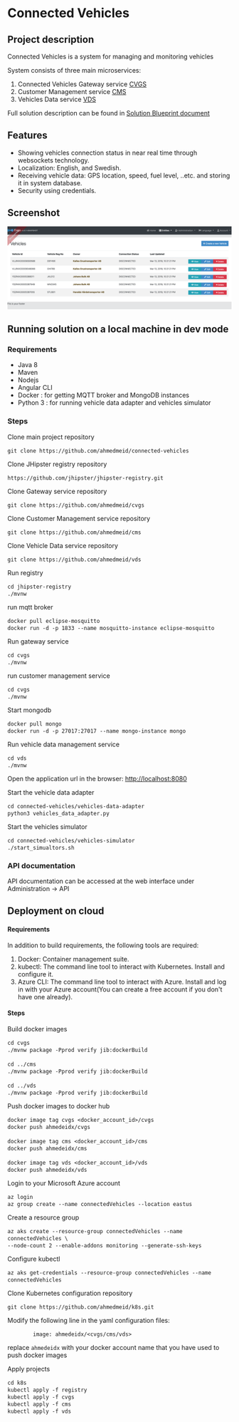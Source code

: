 # Connected Vehicles

## Project description

Connected Vehicles is a system for managing and monitoring vehicles 

System consists of three main microservices:

1. Connected Vehicles Gateway service    [CVGS](https://github.com/ahmedmeid/cvgs)
2. Customer Management service           [CMS](https://github.com/ahmedmeid/cms)
3. Vehicles Data service                 [VDS](https://github.com/ahmedmeid/vds)

Full solution description can be found in [Solution Blueprint document](SolutionBlueprint.md)

## Features

* Showing vehicles connection status in near real time through websockets technology.
* Localization: English, and Swedish.
* Receiving vehicle data: GPS location, speed, fuel level, ..etc. and storing it in system database.
* Security using credentials.

## Screenshot
![screenshot](webresources/img/screenshot.png)



## Running solution on a local machine in dev mode

### Requirements

* Java 8
* Maven
* Nodejs
* Angular CLI 
* Docker : for getting MQTT broker and MongoDB instances
* Python 3 : for running vehicle data adapter and vehicles simulator


### Steps

Clone main project repository

```
git clone https://github.com/ahmedmeid/connected-vehicles
```

Clone JHipster registry repository

```
https://github.com/jhipster/jhipster-registry.git
```

Clone Gateway service repository

```
git clone https://github.com/ahmedmeid/cvgs
```

Clone Customer Management service repository

```
git clone https://github.com/ahmedmeid/cms
```

Clone Vehicle Data service repository

```
git clone https://github.com/ahmedmeid/vds
```

Run registry


```
cd jhipster-registry
./mvnw
```

run mqtt broker

```
docker pull eclipse-mosquitto
docker run -d -p 1833 --name mosquitto-instance eclipse-mosquitto
```


Run gateway service


```
cd cvgs
./mvnw
```

run customer management service


```
cd cvgs
./mvnw
```

Start mongodb

```
docker pull mongo
docker run -d -p 27017:27017 --name mongo-instance mongo
```


Run vehicle data management service


```
cd vds
./mvnw
```

Open the application url in the browser: [http://localhost:8080](http://localhost:8080)

Start the vehicle data adapter


```
cd connected-vehicles/vehicles-data-adapter
python3 vehicles_data_adapter.py
```


Start the vehicles simulator

```
cd connected-vehicles/vehicles-simulator
./start_simualtors.sh
```

### API documentation

API documentation can be accessed at the web interface under Administration -> API


## Deployment on cloud

#### Requirements

In addition to build requirements, the following tools are required:

1. Docker: Container management suite.
2. kubectl: The command line tool to interact with Kubernetes. Install and configure it.
3. Azure CLI: The command line tool to interact with Azure. Install and log in with your Azure account(You can create a free account if you don't have one already).

#### Steps

Build docker images

```
cd cvgs
./mvnw package -Pprod verify jib:dockerBuild

cd ../cms
./mvnw package -Pprod verify jib:dockerBuild

cd ../vds
./mvnw package -Pprod verify jib:dockerBuild
```

Push docker images to docker hub

```
docker image tag cvgs <docker_account_id>/cvgs
docker push ahmedeidx/cvgs

docker image tag cms <docker_account_id>/cms
docker push ahmedeidx/cms

docker image tag vds <docker_account_id>/vds
docker push ahmedeidx/vds
```


Login to your Microsoft Azure account

```
az login
az group create --name connectedVehicles --location eastus
```

Create a resource group

```
az aks create --resource-group connectedVehicles --name connectedVehicles \
--node-count 2 --enable-addons monitoring --generate-ssh-keys
```
Configure kubectl

```
az aks get-credentials --resource-group connectedVehicles --name connectedVehicles
```

Clone Kubernetes configuration repository

```
git clone https://github.com/ahmedmeid/k8s.git
```

Modify the following line in the yaml configuration files:

```
        image: ahmedeidx/<cvgs/cms/vds>
```
replace ```ahmedeidx``` with your docker account name that you have used to push docker images

Apply projects

```
cd k8s
kubectl apply -f registry
kubectl apply -f cvgs
kubectl apply -f cms
kubectl apply -f vds
```

